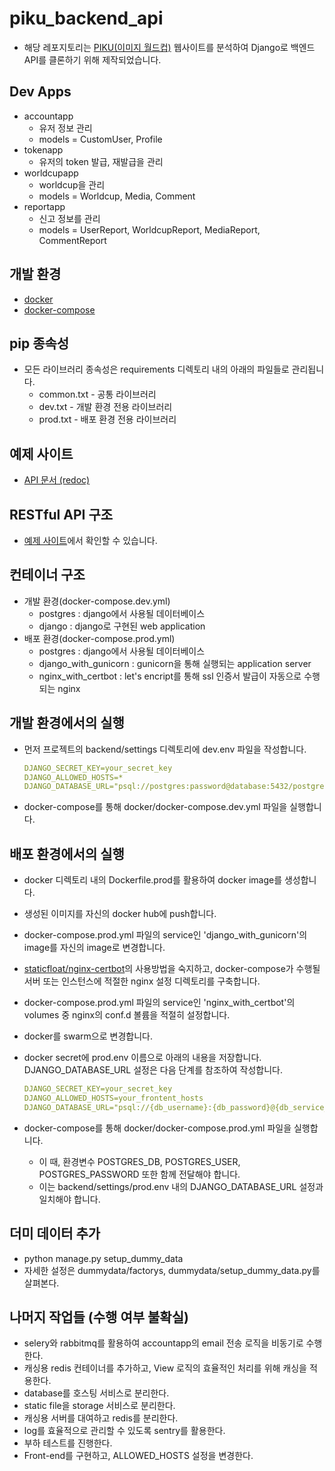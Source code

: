 # piku_backend_api

- 해당 레포지토리는 [PIKU(이미지 월드컵)](https://www.piku.co.kr/) 웹사이트를 분석하여 Django로 백엔드 API를 클론하기 위해 제작되었습니다.

## Dev Apps

- accountapp
  - 유저 정보 관리
  - models = CustomUser, Profile
- tokenapp
  - 유저의 token 발급, 재발급을 관리
- worldcupapp
  - worldcup을 관리
  - models = Worldcup, Media, Comment
- reportapp
  - 신고 정보를 관리
  - models = UserReport, WorldcupReport, MediaReport, CommentReport

## 개발 환경

- [docker](https://docs.docker.com/get-docker/)
- [docker-compose](https://docs.docker.com/compose/install/)

## pip 종속성

- 모든 라이브러리 종속성은 requirements 디렉토리 내의 아래의 파일들로 관리됩니다.
  - common.txt - 공통 라이브러리
  - dev.txt - 개발 환경 전용 라이브러리
  - prod.txt - 배포 환경 전용 라이브러리

## 예제 사이트

- [API 문서 (redoc)](http://www.piku.kro.kr/api/schema/redoc/)

## RESTful API 구조

- [예제 사이트](http://www.piku.kro.kr/api/schema/redoc/)에서 확인할 수 있습니다.

## 컨테이너 구조

- 개발 환경(docker-compose.dev.yml)
  - postgres : django에서 사용될 데이터베이스
  - django : django로 구현된 web application
- 배포 환경(docker-compose.prod.yml)
  - postgres : django에서 사용될 데이터베이스
  - django_with_gunicorn : gunicorn을 통해 실행되는 application server
  - nginx_with_certbot : let's encript를 통해 ssl 인증서 발급이 자동으로 수행되는 nginx

## 개발 환경에서의 실행

- 먼저 프로젝트의 backend/settings 디렉토리에 dev.env 파일을 작성합니다.
  
  ```yaml
  DJANGO_SECRET_KEY=your_secret_key
  DJANGO_ALLOWED_HOSTS=*
  DJANGO_DATABASE_URL="psql://postgres:password@database:5432/postgres"
  ```

- docker-compose를 통해 docker/docker-compose.dev.yml 파일을 실행합니다.

## 배포 환경에서의 실행

- docker 디렉토리 내의 Dockerfile.prod를 활용하여 docker image를 생성합니다.
- 생성된 이미지를 자신의 docker hub에 push합니다.
- docker-compose.prod.yml 파일의 service인 'django_with_gunicorn'의 image를 자신의 image로 변경합니다.
- [staticfloat/nginx-certbot](https://hub.docker.com/r/staticfloat/nginx-certbot/)의 사용방법을 숙지하고, docker-compose가 수행될 서버 또는 인스턴스에 적절한 nginx 설정 디렉토리를 구축합니다.
- docker-compose.prod.yml 파일의 service인 'nginx_with_certbot'의 volumes 중 nginx의 conf.d 볼륨을 적절히 설정합니다.
- docker를 swarm으로 변경합니다.
- docker secret에 prod.env 이름으로 아래의 내용을 저장합니다. DJANGO_DATABASE_URL 설정은 다음 단계를 참조하여 작성합니다.

  ```yaml
  DJANGO_SECRET_KEY=your_secret_key
  DJANGO_ALLOWED_HOSTS=your_frontent_hosts
  DJANGO_DATABASE_URL="psql://{db_username}:{db_password}@{db_service_name}:5432/{db_name}"
  ```

- docker-compose를 통해 docker/docker-compose.prod.yml 파일을 실행합니다.
  - 이 때, 환경변수 POSTGRES_DB, POSTGRES_USER, POSTGRES_PASSWORD 또한 함께 전달해야 합니다.
  - 이는 backend/settings/prod.env 내의 DJANGO_DATABASE_URL 설정과 일치해야 합니다.

## 더미 데이터 추가

- python manage.py setup_dummy_data
- 자세한 설정은 dummydata/factorys, dummydata/setup_dummy_data.py를 살펴본다.

## 나머지 작업들 (수행 여부 불확실)

- selery와 rabbitmq를 활용하여 accountapp의 email 전송 로직을 비동기로 수행한다.
- 캐싱용 redis 컨테이너를 추가하고, View 로직의 효율적인 처리를 위해 캐싱을 적용한다.
- database를 호스팅 서비스로 분리한다.
- static file을 storage 서비스로 분리한다.
- 캐싱용 서버를 대여하고 redis를 분리한다.
- log를 효율적으로 관리할 수 있도록 sentry를 활용한다.
- 부하 테스트를 진행한다.
- Front-end를 구현하고, ALLOWED_HOSTS 설정을 변경한다.
